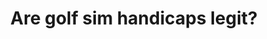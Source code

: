 ---
draft: false
name: "Kevin Start"
title: "Are golf sim handicaps legit?"
avatar: "../../assets/kevin.png"
avatarAlt: "Kevin Start"
publishDate: "2025-03-22 14:00"
---